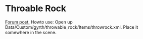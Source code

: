 # Throable Rock
[Forum post.](http://forums.wolfire.com/viewtopic.php?f=16&t=15551)
Howto use:
	Open up Data/Custom/gyrth/throwable_rock/Items/throwrock.xml.
	Place it somewhere in the scene.